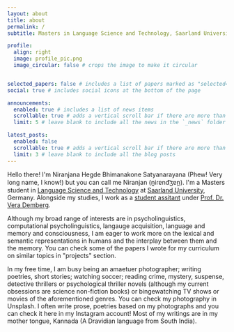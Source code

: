 ```yaml
---
layout: about
title: about
permalink: /
subtitle: Masters in Language Science and Technology, Saarland University

profile:
  align: right
  image: profile_pic.png
  image_circular: false # crops the image to make it circular


selected_papers: false # includes a list of papers marked as "selected={true}"
social: true # includes social icons at the bottom of the page

announcements:
  enabled: true # includes a list of news items
  scrollable: true # adds a vertical scroll bar if there are more than 3 news items
  limit: 5 # leave blank to include all the news in the `_news` folder

latest_posts:
  enabled: false
  scrollable: true # adds a vertical scroll bar if there are more than 3 new posts items
  limit: 3 # leave blank to include all the blog posts
---
```


Hello there! I'm Niranjana Hegde Bhimanakone Satyanarayana (Phew! Very long name, I know!) but you can call me Niranjan (n̪iɾɐnd͡ʒɐn̪). I'm a Masters student in [Language Science and Technology](https://www.uni-saarland.de/en/department/lst/about-us.html) at [Saarland University](https://www.uni-saarland.de/en/home.html), Germany. Alongside my studies, I work as a [student assitant](https://www.uni-saarland.de/lehrstuhl/demberg.html) under [Prof. Dr. Vera Demberg](https://www.uni-saarland.de/lehrstuhl/demberg/members/verademberg.html).

Although my broad range of interests are in psycholinguistics, computational psycholinguistics, langauge acquisition, language and memory and consciousness, I am eager to work more on the lexical and semantic representations in humans and the interplay between them and the memory. You can check some of the papers I wrote for my curriculum on similar topics in "projects" section.

In my free time, I am busy being an amaetuer photographer; writing poetries, short stories; watching soccer; reading crime, mystery, suspense, detective thrillers or psychological thriller novels (although my current obsessions are science non-fiction books) or bingewatching TV shows or movies of the aforementioned genres. You can check my photography in Unsplash. I often write prose, poetries based on my photographs and you can check it here in my Instagram account! Most of my writings are in my mother tongue, Kannada (A Dravidian language from South India).